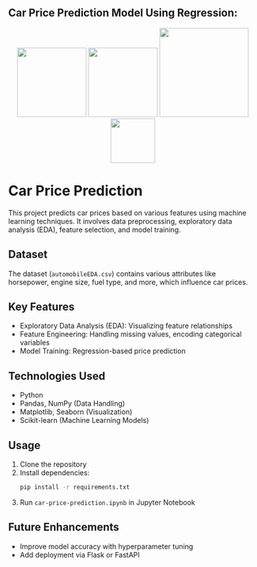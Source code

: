 ## Car Price Prediction Model Using Regression:

<div align="center">
  <div>
    <img src="https://raw.githubusercontent.com/numpy/numpy/main/branding/logo/primary/numpylogo.svg" width="140">
    <img src="https://pandas.pydata.org/static/img/pandas.svg" width="140">
    <img src="https://matplotlib.org/_static/logo2.svg" width="180">
    <img src=" https://raw.githubusercontent.com/scikit-learn/scikit-learn/main/doc/logos/scikit-learn-logo.png" width="90">
  </div>
</div>

# Car Price Prediction  

This project predicts car prices based on various features using machine learning techniques. It involves data preprocessing, exploratory data analysis (EDA), feature selection, and model training.  

## Dataset  
The dataset (`automobileEDA.csv`) contains various attributes like horsepower, engine size, fuel type, and more, which influence car prices.  

## Key Features  
- Exploratory Data Analysis (EDA): Visualizing feature relationships  
- Feature Engineering: Handling missing values, encoding categorical variables  
- Model Training: Regression-based price prediction  

## Technologies Used  
- Python  
- Pandas, NumPy (Data Handling)  
- Matplotlib, Seaborn (Visualization)  
- Scikit-learn (Machine Learning Models)  

## Usage  
1. Clone the repository  
2. Install dependencies:  
   ```bash
   pip install -r requirements.txt
   ```
3. Run `car-price-prediction.ipynb` in Jupyter Notebook  

## Future Enhancements  
- Improve model accuracy with hyperparameter tuning  
- Add deployment via Flask or FastAPI  
